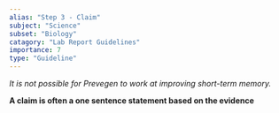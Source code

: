 ```yaml
---
alias: "Step 3 - Claim"
subject: "Science"
subset: "Biology"
catagory: "Lab Report Guidelines"
importance: 7
type: "Guideline"
---
```


_It is not possible for Prevegen to work at improving short-term memory._

**A claim is often a one sentence statement based on the evidence**